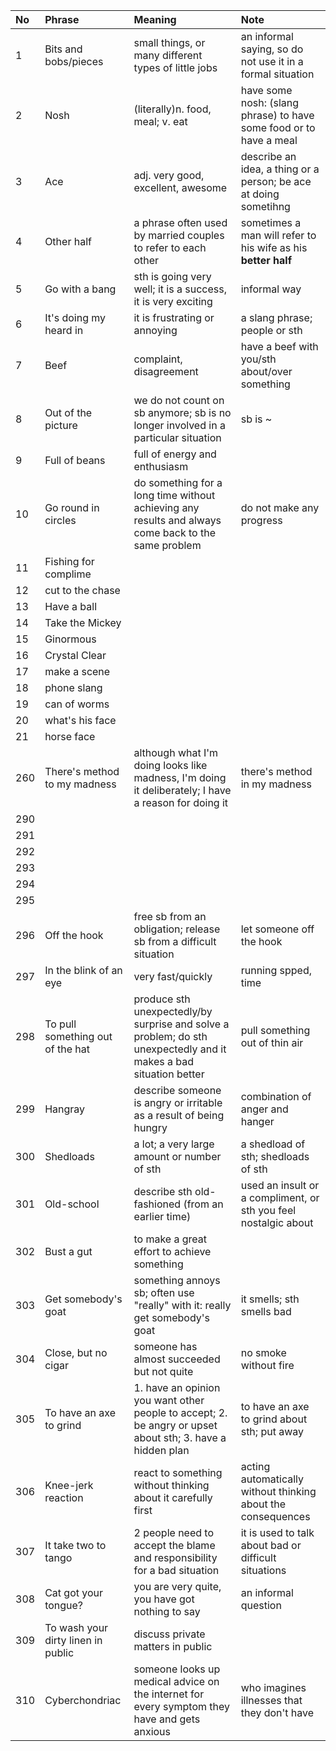 | No  | Phrase                             | Meaning                                                                                                           | Note                                                               |
|:----|:-----------------------------------|:------------------------------------------------------------------------------------------------------------------|:-------------------------------------------------------------------|
| 1   | Bits and bobs/pieces               | small things, or many different types of little jobs                                                              | an informal saying, so do not use it in a formal situation         |
| 2   | Nosh                               | (literally)n. food, meal; v. eat                                                                                  | have some nosh: (slang phrase) to have some food or to have a meal |
| 3   | Ace                                | adj. very good, excellent, awesome                                                                                | describe an idea, a thing or a person; be ace at doing sometihng   |
| 4   | Other half                         | a phrase often used by married couples to refer to each other                                                     | sometimes a man will refer to his wife as his **better half**      |
| 5   | Go with a bang                     | sth is going very well; it is a success, it is very exciting                                                      | informal way                                                       |
| 6   | It's doing my heard in             | it is frustrating or annoying                                                                                     | a slang phrase; people or sth                                      |
| 7   | Beef                               | complaint, disagreement                                                                                           | have a beef with you/sth about/over something                      |
| 8   | Out of the picture                 | we do not count on sb anymore; sb is no longer involved in a particular situation                                 | sb is ~                                                            |
| 9   | Full of beans                      | full of energy and enthusiasm                                                                                     |                                                                    |
| 10  | Go round in circles                | do something for a long time without achieving any results and always come back to the same problem               | do not make any progress                                           |
| 11  | Fishing for complime               |
| 12  | cut to the chase                   |
| 13  | Have a ball                        |
| 14  | Take the Mickey                    |
| 15  | Ginormous                          |
| 16  | Crystal Clear                      |
| 17  | make a scene                       |
| 18  | phone slang                        |
| 19  | can of worms                       |
| 20  | what's his face                    |
| 21  | horse face                         |
| 260 | There's method to my madness       | although what I'm doing looks like madness, I'm doing it deliberately; I have a reason for doing it               | there's method in my madness                                       |
| 290 |
| 291 |
| 292 |
| 293 |
| 294 |
| 295 |
| 296 | Off the hook                       | free sb from an obligation; release sb from a difficult situation                                                 | let someone off the hook                                           |
| 297 | In the blink of an eye             | very fast/quickly                                                                                                 | running spped, time                                                |
| 298 | To pull something out of the hat   | produce sth unexpectedly/by surprise and solve a problem; do sth unexpectedly and it makes a bad situation better | pull something out of thin air                                     |
| 299 | Hangray                            | describe someone is angry or irritable as a result of being hungry                                                | combination of anger and hanger                                    |
| 300 | Shedloads                          | a lot; a very large amount or number of sth                                                                       | a shedload of sth; shedloads of sth                                |
| 301 | Old-school                         | describe sth old-fashioned (from an earlier time)                                                                 | used an insult or a compliment, or sth you feel nostalgic about    |
| 302 | Bust a gut                         | to make a great effort to achieve something                                                                       |                                                                    |
| 303 | Get somebody's goat                | something annoys sb; often use "really" with it: really get somebody's goat                                       | it smells; sth smells bad                                          |
| 304 | Close, but no cigar                | someone has almost succeeded but not quite                                                                        | no smoke without fire                                              |
| 305 | To have an axe to grind            | 1. have an opinion you want other people to accept; 2. be angry or upset about sth; 3. have a hidden plan         | to have an axe to grind about sth; put away                        |
| 306 | Knee-jerk reaction                 | react to something without thinking about it carefully first                                                      | acting automatically without thinking about the consequences       |
| 307 | It take two to tango               | 2 people need to accept the blame and responsibility for a bad situation                                          | it is used to talk about bad or difficult situations               |
| 308 | Cat got your tongue?               | you are very quite, you have got nothing to say                                                                   | an informal question                                               |
| 309 | To wash your dirty linen in public | discuss private matters in public                                                                                 |                                                                    |
| 310 | Cyberchondriac                     | someone looks up medical advice on the internet for every symptom they have and gets anxious                      | who imagines illnesses that they don't have                        |

